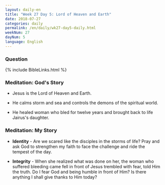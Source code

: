 ```yaml
---
layout: daily-en
title: "Week 27 Day 5: Lord of Heaven and Earth"
date: 2018-07-27 
categories: daily
permalink: /en/daily/wk27-day5-daily.html
weekNum: 27
dayNum: 5
language: English
---
```


### Question     

{% include BibleLinks.html %} 

### Meditation: God's Story   
+ Jesus is the Lord of Heaven and Earth. 

+ He calms storm and sea and controls the demons of the spiritual world. 

+ He healed woman who bled for twelve years and brought back to life Jairus's daughter. 

### Meditation: My Story   
+ **Identity** - Are we scared like the disciples in the storms of life? Pray and ask God to strengthen my faith to face the challenge and ride the tempest of the day. 

+ **Integrity** - When she realized what was done on her, the woman who suffered bleeding came fell in front of Jesus trembled with fear, told Him the truth. Do I fear God and being humble in front of Him? Is there anything I shall give thanks to Him today? 
